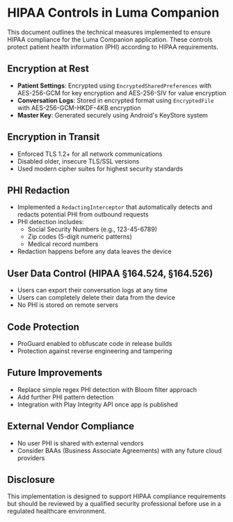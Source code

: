# HIPAA Controls in Luma Companion

This document outlines the technical measures implemented to ensure HIPAA compliance for the Luma Companion application. These controls protect patient health information (PHI) according to HIPAA requirements.

## Encryption at Rest

- **Patient Settings**: Encrypted using `EncryptedSharedPreferences` with AES-256-GCM for key encryption and AES-256-SIV for value encryption
- **Conversation Logs**: Stored in encrypted format using `EncryptedFile` with AES-256-GCM-HKDF-4KB encryption
- **Master Key**: Generated securely using Android's KeyStore system

## Encryption in Transit

- Enforced TLS 1.2+ for all network communications
- Disabled older, insecure TLS/SSL versions
- Used modern cipher suites for highest security standards

## PHI Redaction

- Implemented a `RedactingInterceptor` that automatically detects and redacts potential PHI from outbound requests
- PHI detection includes:
  - Social Security Numbers (e.g., 123-45-6789)
  - Zip codes (5-digit numeric patterns)
  - Medical record numbers
- Redaction happens before any data leaves the device

## User Data Control (HIPAA §164.524, §164.526)

- Users can export their conversation logs at any time
- Users can completely delete their data from the device
- No PHI is stored on remote servers

## Code Protection

- ProGuard enabled to obfuscate code in release builds
- Protection against reverse engineering and tampering

## Future Improvements

- Replace simple regex PHI detection with Bloom filter approach
- Add further PHI pattern detection
- Integration with Play Integrity API once app is published

## External Vendor Compliance

- No user PHI is shared with external vendors
- Consider BAAs (Business Associate Agreements) with any future cloud providers

## Disclosure

This implementation is designed to support HIPAA compliance requirements but should be reviewed by a qualified security professional before use in a regulated healthcare environment. 